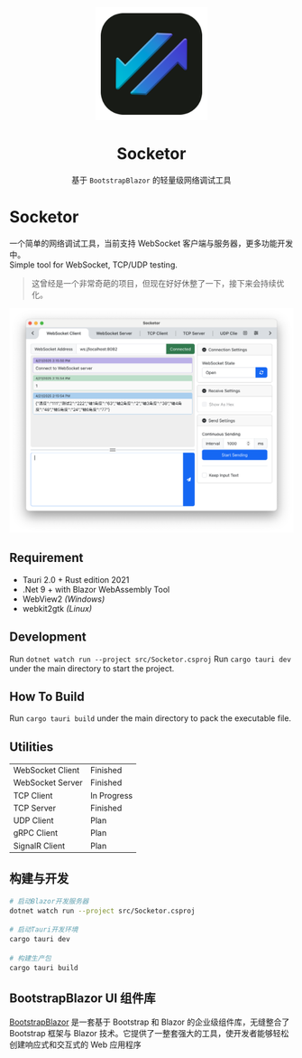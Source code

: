 <div align="center">
  <img src="./SocketorIcon.png" alt="Socketor Logo" width="200">
  <h1>Socketor</h1>
  <p>基于 <code>BootstrapBlazor</code> 的轻量级网络调试工具</p>
</div>

# Socketor
一个简单的网络调试工具，当前支持 WebSocket 客户端与服务器，更多功能开发中。 \
 Simple tool for WebSocket, TCP/UDP testing.

 >这曾经是一个非常奇葩的项目，但现在好好休整了一下，接下来会持续优化。

![Web Socket Tool Preview](./preview/ws_preview.png)

## Requirement
* Tauri 2.0 + Rust edition 2021
* .Net 9 + with Blazor WebAssembly Tool
* WebView2 *(Windows)*
* webkit2gtk *(Linux)*

## Development
Run `dotnet watch run --project src/Socketor.csproj`
Run `cargo tauri dev` under the main directory to start the project.

## How To Build
Run `cargo tauri build` under the main directory to pack the executable file.

## Utilities
|                  |             |
|------------------|-------------|
| WebSocket Client | Finished    |
| WebSocket Server | Finished    |
| TCP Client       | In Progress |
| TCP Server       | Finished    |
| UDP Client       | Plan        |
| gRPC Client      | Plan        |
| SignalR Client   | Plan        |


## 构建与开发
```bash
# 启动Blazor开发服务器
dotnet watch run --project src/Socketor.csproj

# 启动Tauri开发环境
cargo tauri dev

# 构建生产包
cargo tauri build
```

## BootstrapBlazor UI 组件库
[BootstrapBlazor](https://blazor.zone) 是一套基于 Bootstrap 和 Blazor 的企业级组件库，无缝整合了 Bootstrap 框架与 Blazor 技术。它提供了一整套强大的工具，使开发者能够轻松创建响应式和交互式的 Web 应用程序
